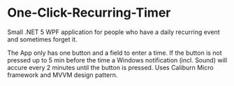 # One-Click-Recurring-Timer

Small .NET 5 WPF application for people who have a daily recurring event and sometimes forget it. 


The App only has one button and a field to enter a time. If the button is not pressed up to 5 min before the time a Windows notification (incl. Sound) will accure every 2 minutes until the button is pressed. Uses Caliburn Micro framework and MVVM design pattern.
